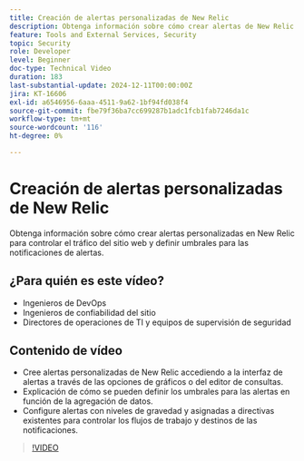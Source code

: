 ```yaml
---
title: Creación de alertas personalizadas de New Relic
description: Obtenga información sobre cómo crear alertas de New Relic personalizadas, definir umbrales y configurar notificaciones para monitorizar los datos de forma eficaz. Perfecto para optimizar el rendimiento del sitio.
feature: Tools and External Services, Security
topic: Security
role: Developer
level: Beginner
doc-type: Technical Video
duration: 183
last-substantial-update: 2024-12-11T00:00:00Z
jira: KT-16606
exl-id: a6546956-6aaa-4511-9a62-1bf94fd038f4
source-git-commit: fbe79f36ba7cc699287b1adc1fcb1fab7246da1c
workflow-type: tm+mt
source-wordcount: '116'
ht-degree: 0%

---
```


# Creación de alertas personalizadas de New Relic

Obtenga información sobre cómo crear alertas personalizadas en New Relic para controlar el tráfico del sitio web y definir umbrales para las notificaciones de alertas.

## ¿Para quién es este vídeo?

* Ingenieros de DevOps
* Ingenieros de confiabilidad del sitio
* Directores de operaciones de TI y equipos de supervisión de seguridad

## Contenido de vídeo

* Cree alertas personalizadas de New Relic accediendo a la interfaz de alertas a través de las opciones de gráficos o del editor de consultas.
* Explicación de cómo se pueden definir los umbrales para las alertas en función de la agregación de datos.
* Configure alertas con niveles de gravedad y asignadas a directivas existentes para controlar los flujos de trabajo y destinos de las notificaciones.

>[!VIDEO](https://video.tv.adobe.com/v/3440774?learn=on&captions=spa)
